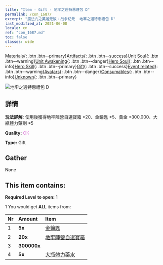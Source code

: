 ```yaml
---
title: "Item - Gift - 地牢之週特惠禮包 D"
permalink: /con_1687/
excerpt: "魔法门之英雄无敌：战争纪元  地牢之週特惠禮包 D"
last_modified_at: 2021-06-08
locale: cn
ref: "con_1687.md"
toc: false
classes: wide
---
```

 [Materials](/ItemsCN/){: .btn .btn--primary}[Artifacts](/ItemsCN/Artifacts/){: .btn .btn--success}[Unit Soul](/ItemsCN/UnitSoul/){: .btn .btn--warning}[Unit Awakening](/ItemsCN/UnitAwakening/){: .btn .btn--danger}[Hero Soul](/ItemsCN/HeroSoul/){: .btn .btn--info}[Hero Skill](/ItemsCN/HeroSkill/){: .btn .btn--primary}[Gift](/ItemsCN/Gift/){: .btn .btn--success}[Event related](/ItemsCN/Events/){: .btn .btn--warning}[Avatars](/ItemsCN/Avatars/){: .btn .btn--danger}[Consumables](/ItemsCN/Consumables/){: .btn .btn--info}[Unknown](/ItemsCN/Unknown/){: .btn .btn--primary}

 ![地牢之週特惠禮包 D](/images/t/i_907236.png)

## 詳情
 **玩法詳解:** 使用後獲得地牢陣營自選寶箱 *20、金鑰匙 *5、黃金 *300,000、大瓶體力藥劑 *5

 **Quality:** <span style="color: #DA70D6">OK</span>

 **Type:** Gift

## Gather

  None

## This item contains:

 **Required Level to open:** 1

 1 You would get **ALL** items  from:

  | Nr | Amount |     Item    |
  |:---|:-------|:------------|
  | 1 |  **5x** | [金鑰匙](/cn/Items/con_783/) |  | 
  | 2 |  **20x** | [地牢陣營自選寶箱](/cn/Items/con_1688/) |  | 
  | 3 |  **300000x** | <i class="fas fa-coins"/> |  | 
  | 4 |  **5x** | [大瓶體力藥水](/cn/Items/con_706/) |  | 
